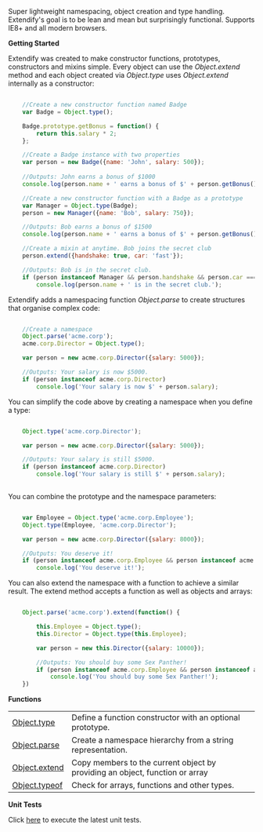 Super lightweight namespacing, object creation and type handling. Extendify's goal is to be lean and mean but surprisingly functional. Supports IE8+ and all modern browsers.

**Getting Started**

Extendify was created to make constructor functions, prototypes, constructors and mixins simple. Every object can use the _Object.extend_ method and each object created via _Object.type_ uses _Object.extend_ internally as a constructor:

```javascript

	//Create a new constructor function named Badge
	var Badge = Object.type();

	Badge.prototype.getBonus = function() {
		return this.salary * 2;
	};

	//Create a Badge instance with two properties
	var person = new Badge({name: 'John', salary: 500});
	
	//Outputs: John earns a bonus of $1000
	console.log(person.name + ' earns a bonus of $' + person.getBonus());

	//Create a new constructor function with a Badge as a prototype
	var Manager = Object.type(Badge);
	person = new Manager({name: 'Bob', salary: 750});

	//Outputs: Bob earns a bonus of $1500
	console.log(person.name + ' earns a bonus of $' + person.getBonus());

	//Create a mixin at anytime. Bob joins the secret club
	person.extend({handshake: true, car: 'fast'});

	//Outputs: Bob is in the secret club.
	if (person instanceof Manager && person.handshake && person.car === 'fast')
		console.log(person.name + ' is in the secret club.');

```

Extendify adds a namespacing function _Object.parse_ to create structures that organise complex code:

```javascript

	//Create a namespace
	Object.parse('acme.corp');
	acme.corp.Director = Object.type();

	var person = new acme.corp.Director({salary: 5000});

	//Outputs: Your salary is now $5000.
	if (person instanceof acme.corp.Director) 
		console.log('Your salary is now $' + person.salary);

```

You can simplify the code above by creating a namespace when you define a type:

```javascript

	Object.type('acme.corp.Director');

	var person = new acme.corp.Director({salary: 5000});

	//Outputs: Your salary is still $5000.
	if (person instanceof acme.corp.Director)
		console.log('Your salary is still $' + person.salary);
	
```

You can combine the prototype and the namespace parameters:

```javascript

	var Employee = Object.type('acme.corp.Employee');
	Object.type(Employee, 'acme.corp.Director');

	var person = new acme.corp.Director({salary: 8000});

	//Outputs: You deserve it!
	if (person instanceof acme.corp.Employee && person instanceof acme.corp.Director) 
		console.log('You deserve it!');

```

You can also extend the namespace with a function to achieve a similar result. 
The extend method accepts a function as well as objects and arrays:

```javascript

	Object.parse('acme.corp').extend(function() {

		this.Employee = Object.type();
		this.Director = Object.type(this.Employee);

		var person = new this.Director({salary: 10000});

		//Outputs: You should buy some Sex Panther!
		if (person instanceof acme.corp.Employee && person instanceof acme.corp.Director) 
			console.log('You should buy some Sex Panther!');
	})

```

**Functions**

<table>
<tbody>

<tr><td><a href="../../wiki/type/">Object.type</a></td><td>Define a function constructor with an optional prototype.</td></tr>
<tr><td><a href="../../wiki/parse/">Object.parse</a></td><td>Create a namespace hierarchy from a string representation.</td></tr>
<tr><td><a href="../../wiki/extend/">Object.extend</a></td><td>Copy members to the current object by providing an object, function or array</td></tr>
<tr><td><a href="../../wiki/typeof/">Object.typeof</a></td><td>Check for arrays, functions and other types.</td></tr>
</tbody>
</table>


**Unit Tests**

Click <a href="http://jameswestgate.github.io/extendify/test/" target="_blank">here</a> to execute the latest unit tests.
